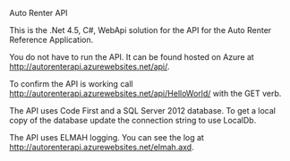 Auto Renter API

This is the .Net 4.5, C#, WebApi solution for the API for the Auto Renter Reference Application.

You do not have to run the API. It can be found hosted on Azure at http://autorenterapi.azurewebsites.net/api/.

To confirm the API is working call http://autorenterapi.azurewebsites.net/api/HelloWorld/ with the GET verb.

The API uses Code First and a SQL Server 2012 database. To get a local copy of the database update the connection string to use LocalDb.

<add name="AutoRenterDatabaseContext" connectionString="Data Source=(localdb)\v11.0;Initial Catalog=Invoicing;Integrated Security=True;MultipleActiveResultSets=True" providerName="System.Data.SqlClient" />

The API uses ELMAH logging. You can see the log at http://autorenterapi.azurewebsites.net/elmah.axd.